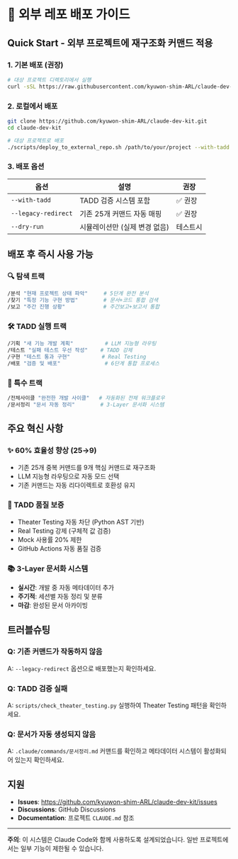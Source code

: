 # 🚀 외부 레포 배포 가이드

## Quick Start - 외부 프로젝트에 재구조화 커맨드 적용

### 1. 기본 배포 (권장)
```bash
# 대상 프로젝트 디렉토리에서 실행
curl -sSL https://raw.githubusercontent.com/kyuwon-shim-ARL/claude-dev-kit/main/scripts/deploy_to_external_repo.sh | bash -s -- . --with-tadd --legacy-redirect
```

### 2. 로컬에서 배포
```bash
git clone https://github.com/kyuwon-shim-ARL/claude-dev-kit.git
cd claude-dev-kit

# 대상 프로젝트로 배포
./scripts/deploy_to_external_repo.sh /path/to/your/project --with-tadd --legacy-redirect
```

### 3. 배포 옵션

| 옵션 | 설명 | 권장 |
|------|------|------|
| `--with-tadd` | TADD 검증 시스템 포함 | ✅ 권장 |
| `--legacy-redirect` | 기존 25개 커맨드 자동 매핑 | ✅ 권장 |
| `--dry-run` | 시뮬레이션만 (실제 변경 없음) | 테스트시 |

## 배포 후 즉시 사용 가능

### 🔍 탐색 트랙
```bash
/분석 "현재 프로젝트 상태 파악"     # 5단계 완전 분석
/찾기 "특정 기능 구현 방법"        # 문서+코드 통합 검색  
/보고 "주간 진행 상황"            # 주간보고+보고서 통합
```

### 🛠️ TADD 실행 트랙  
```bash
/기획 "새 기능 개발 계획"          # LLM 지능형 라우팅
/테스트 "실패 테스트 우선 작성"    # TADD 강제
/구현 "테스트 통과 구현"          # Real Testing  
/배포 "검증 및 배포"              # 6단계 통합 프로세스
```

### 🎯 특수 트랙
```bash
/전체사이클 "완전한 개발 사이클"   # 자동화된 전체 워크플로우
/문서정리 "문서 자동 정리"        # 3-Layer 문서화 시스템
```

## 주요 혁신 사항

### ✨ 60% 효율성 향상 (25→9)
- 기존 25개 중복 커맨드를 9개 핵심 커맨드로 재구조화
- LLM 지능형 라우팅으로 자동 모드 선택
- 기존 커맨드는 자동 리다이렉트로 호환성 유지

### 🎯 TADD 품질 보증
- Theater Testing 자동 차단 (Python AST 기반)
- Real Testing 강제 (구체적 값 검증)
- Mock 사용률 20% 제한
- GitHub Actions 자동 품질 검증

### 📚 3-Layer 문서화 시스템
- **실시간**: 개발 중 자동 메타데이터 추가
- **주기적**: 세션별 자동 정리 및 분류
- **마감**: 완성된 문서 아카이빙

## 트러블슈팅

### Q: 기존 커맨드가 작동하지 않음
A: `--legacy-redirect` 옵션으로 배포했는지 확인하세요.

### Q: TADD 검증 실패
A: `scripts/check_theater_testing.py` 실행하여 Theater Testing 패턴을 확인하세요.

### Q: 문서가 자동 생성되지 않음  
A: `.claude/commands/문서정리.md` 커맨드를 확인하고 메타데이터 시스템이 활성화되어 있는지 확인하세요.

## 지원

- **Issues**: https://github.com/kyuwon-shim-ARL/claude-dev-kit/issues
- **Discussions**: GitHub Discussions
- **Documentation**: 프로젝트 `CLAUDE.md` 참조

---

**주의**: 이 시스템은 Claude Code와 함께 사용하도록 설계되었습니다. 일반 프로젝트에서는 일부 기능이 제한될 수 있습니다.